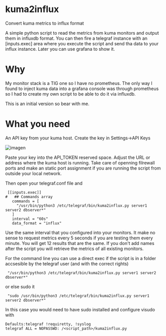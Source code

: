 # kuma2influx
Convert kuma metrics to influx format

A simple python script to read the metrics from kuma monitors and output them in influxdb format. You can then fire a telegraf instance with an [inputs.exec] area where you execute the script and send tha data to your influx instance. Later you can use grafana to show it.

# Why
My monitor stack is a TIG one so I have no prometheus. The only way I found to inject kuma data into a grafana console was through prometheus so I had to create my own script to be able to do it via influxdb.

This is an initial version so bear with me.

# What you need
An API key from your kuma host. Create the key in Settings->API Keys

![imagen](https://github.com/mikee2/kuma2influx/assets/5814118/f0cd9ef9-47d4-44a0-be27-b62754865b14)

Paste your key into the API_TOKEN reserved space. Adjust the URL or address where the kuma host is running. Take care of openning filrewall ports and make an static port assignment if you are running the script from outside your local network.

Then open your telegraf.conf file and 
```
 [[inputs.exec]]
#   ## Commands array
   commands = [
     "/usr/bin/python3 /etc/telegraf/bin/kuma2influx.py server1 server2 dbserver*"
   ]
   interval = "60s"
   data_format = "influx"
```
Use the same interval that you configured into your monitors. It make no sense to request metrics every 5 seconds if you are testing them every minute. You will get 12 results that are the same. If you don't add names after the script you will retrieve the metrics of all existing monitors.

For the command line you can use a direct exec if the script is in a folder accsesible by the telegraf user (and with the correct rights)

     "/usr/bin/python3 /etc/telegraf/bin/kuma2influx.py server1 server2 dbserver*"

or else sudo it

     "sudo /usr/bin/python3 /etc/telegraf/bin/kuma2influx.py server1 server2 dbserver*"

In this case you would need to have sudo installed and configure visudo with 

```
Defaults:telegraf !requiretty, !syslog
telegraf ALL = NOPASSWD: /<script_path>/kuma2influx.py
```
